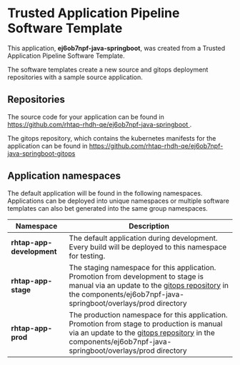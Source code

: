 # Trusted Application Pipeline Software Template

This application, **ej6ob7npf-java-springboot**, was created from a Trusted Application Pipeline Software Template.

The software templates create a new source and gitops deployment repositories with a sample source application. 

## Repositories

The source code for your application can be found in [https://github.com/rhtap-rhdh-qe/ej6ob7npf-java-springboot ](https://github.com/rhtap-rhdh-qe/ej6ob7npf-java-springboot ).
 
The gitops repository, which contains the kubernetes manifests for the application can be found in 
[https://github.com/rhtap-rhdh-qe/ej6ob7npf-java-springboot-gitops ](https://github.com/rhtap-rhdh-qe/ej6ob7npf-java-springboot-gitops ) 

## Application namespaces 

The default application will be found in the following namespaces. Applications can be deployed into unique namespaces or multiple software templates can also bet generated into the same group namespaces.  

|  Namespace   |  Description   |  
| -------- | -------- |   
| **rhtap-app-development** | The default application during development. Every build will be deployed to this namespace for testing. | 
| **rhtap-app-stage** | The staging namespace for this application. Promotion from development to stage is manual via an update to the [gitops repository](https://github.com/rhtap-rhdh-qe/ej6ob7npf-java-springboot-gitops ) in the components/ej6ob7npf-java-springboot/overlays/prod directory |  
| **rhtap-app-prod** | The production namespace for this application. Promotion from stage to production is manual via an update to the [gitops repository](https://github.com/rhtap-rhdh-qe/ej6ob7npf-java-springboot-gitops ) in the components/ej6ob7npf-java-springboot/overlays/prod directory | 